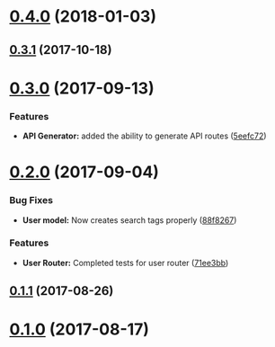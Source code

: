 <a name="0.4.0"></a>
# [0.4.0](https://github.com/EnsembleLab/api-template/compare/0.3.1...0.4.0) (2018-01-03)



<a name="0.3.1"></a>
## [0.3.1](https://github.com/EnsembleLab/api-template/compare/0.3.0...0.3.1) (2017-10-18)



<a name="0.3.0"></a>
# [0.3.0](https://github.com/EnsembleLab/api-template/compare/0.2.0...v0.3.0) (2017-09-13)


### Features

* **API Generator:** added the ability to generate API routes ([5eefc72](https://github.com/EnsembleLab/api-template/commit/5eefc72))



<a name="0.2.0"></a>
# [0.2.0](https://github.com/EnsembleLab/api-template/compare/0.1.1...v0.2.0) (2017-09-04)


### Bug Fixes

* **User model:** Now creates search tags properly ([88f8267](https://github.com/EnsembleLab/api-template/commit/88f8267))


### Features

* **User Router:** Completed tests for user router ([71ee3bb](https://github.com/EnsembleLab/api-template/commit/71ee3bb))



<a name="0.1.1"></a>
## [0.1.1](https://github.com/EnsembleLab/api-template/compare/0.1.0...v0.1.1) (2017-08-26)



<a name="0.1.0"></a>
# [0.1.0](https://github.com/EnsembleLab/api-template/compare/0.0.2...v0.1.0) (2017-08-17)



